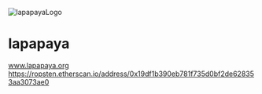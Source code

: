 ![lapapayaLogo](https://cloud.githubusercontent.com/assets/6016780/26314201/d78da6fe-3ed2-11e7-9d08-f4820b715f37.png)
# lapapaya
www.lapapaya.org
https://ropsten.etherscan.io/address/0x19df1b390eb781f735d0bf2de628353aa3073ae0
